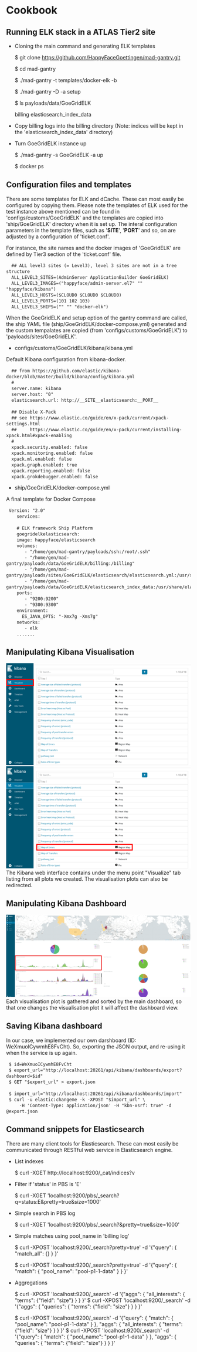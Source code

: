 # Cookbook

## Running ELK stack in a ATLAS Tier2 site

* Cloning the main command and generating ELK templates

    $  git clone https://github.com/HappyFaceGoettingen/mad-gantry.git

    $  cd mad-gantry

    $  ./mad-gantry -t templates/docker-elk -b

    $  ./mad-gantry -D -a setup

    $ ls payloads/data/GoeGridELK

    billing  elasticsearch_index_data

* Copy billing logs into the billing directory (Note: indices will be kept in the 'elasticsearch_index_data' directory)

* Turn GoeGridELK instance up

    $  ./mad-gantry -s GoeGridELK -a up

    $ docker ps


## Configuration files and templates
There are some templates for ELK and dCache. These can most easily be configured by copying them. Please note the templates of ELK used for the test instance above mentioned can be found in 'configs/customs/GoeGridELK' and the templates are copied into 'ship/GoeGridELK' directory when it is set up. The interal configuration parameters in the template files, such as '__SITE__', '__PORT__' and so, on are adjusted by a configuration of 'ticket.conf'. 

For instance, the site names and the docker images of 'GoeGridELK' are defined by Tier3 section of the 'ticket.conf' file.

      ## ALL level3 sites (= Level3), level 3 sites are not in a tree structure
      ALL_LEVEL3_SITES=(AdminServer ApplicationBuilder GoeGridELK)
      ALL_LEVEL3_IMAGES=("happyface/admin-server.el7" "" "happyface/kibana")
      ALL_LEVEL3_HOSTS=($CLOUD0 $CLOUD0 $CLOUD0)
      ALL_LEVEL3_PORTS=(101 102 103)
      ALL_LEVEL3_SHIPS=("" "" "docker-elk")


When the GoeGridELK and setup option of the gantry command are called, the ship YAML file (ship/GoeGridELK/docker-compose.yml) generated and the custom tempalates are copied (from 'configs/customs/GoeGridELK') to 'payloads/sites/GoeGridELK'.

   * configs/customs/GoeGridELK/kibana/kibana.yml

Default Kibana configuration from kibana-docker.

      ## from https://github.com/elastic/kibana-docker/blob/master/build/kibana/config/kibana.yml
      #
      server.name: kibana
      server.host: "0"
      elasticsearch.url: http://__SITE__elasticsearch:__PORT__
      
      ## Disable X-Pack
      ## see https://www.elastic.co/guide/en/x-pack/current/xpack-settings.html
      ##     https://www.elastic.co/guide/en/x-pack/current/installing-xpack.html#xpack-enabling
      #
      xpack.security.enabled: false
      xpack.monitoring.enabled: false
      xpack.ml.enabled: false
      xpack.graph.enabled: true
      xpack.reporting.enabled: false
      xpack.grokdebugger.enabled: false


   * ship/GoeGridELK/docker-compose.yml

A final template for Docker Compose

     Version: "2.0"
        services:
        
        # ELK framework Ship Platform
        goegridelkelasticsearch:
        image: happyface/elasticsearch
        volumes:
           - "/home/gen/mad-gantry/payloads/ssh:/root/.ssh"
           - "/home/gen/mad-gantry/payloads/data/GoeGridELK/billing:/billing"
           - "/home/gen/mad-gantry/payloads/sites/GoeGridELK/elasticsearch/elasticsearch.yml:/usr/share/elasticsearch/config/elasticsearch.yml"
           - "/home/gen/mad-gantry/payloads/data/GoeGridELK/elasticsearch_index_data:/usr/share/elasticsearch/data"
        ports:
           - "9200:9200"
           - "9300:9300"
        environment:
          ES_JAVA_OPTS: "-Xmx7g -Xms7g"
        networks:
           - elk
        .......



## Manipulating Kibana Visualisation
![Kibana Visualisation Tab](images/kibana_vis1.png)
![Selecting a Kibana Visualisation Panel](images/kibana_vis2.png)
The Kibana web interface contains under the menu point "Visualize" tab listing from all plots we created. The visualisation plots can also be redirected.

## Manipulating Kibana Dashboard
![Manipulating Kibana Main Dashboard](images/kibana_main1.png)
Each visualisation plot is gathered and sorted by the main dashboard, so that one changes the visualisation plot it will affect the dashboard view.


## Saving Kibana dashboard
In our case, we implemented our own darshboard (ID: WeXmuoICywmhE8FvCht). So, exporting the JSON output, and re-using it when the service is up again.

     $ id=WeXmuoICywmhE8FvCht
     $ export_url="http://localhost:20261/api/kibana/dashboards/export?dashboard=$id"
     $ GET "$export_url" > export.json

     $ import_url="http://localhost:20261/api/kibana/dashboards/import"
     $ curl -u elastic:changeme -k -XPOST "$import_url" \
         -H 'Content-Type: application/json' -H "kbn-xsrf: true" -d @export.json


## Command snippets for Elasticsearch
There are many client tools for Elasticsearch. These can most easily be communicated through RESTful web service in Elasticsearch engine.

* List indexes

     $ curl -XGET http://localhost:9200/_cat/indices?v

* Filter if 'status' in PBS is 'E'

     $ curl -XGET 'localhost:9200/pbs/_search?q=status:E&pretty=true&size=1000'

* Simple search in PBS log

     $ curl -XGET 'localhost:9200/pbs/_search?&pretty=true&size=1000'

* Simple matches using pool_name in 'billing log'

     $ curl -XPOST 'localhost:9200/_search?pretty=true' -d '{"query": { "match_all": {} } }'

     $ curl -XPOST 'localhost:9200/_search?pretty=true' -d '{"query": { "match": { "pool_name": "pool-p1-1-data" } } }'

* Aggregations

     $ curl -XPOST 'localhost:9200/_search' -d '{"aggs": { "all_interests": { "terms": {"field": "size"} } } }'
     $ curl -XPOST 'localhost:9200/_search' -d '{"aggs": { "queries": { "terms": {"field": "size"} } } }'
     
     $ curl -XPOST 'localhost:9200/_search' -d '{"query": { "match": { "pool_name": "pool-p1-1-data" } }, "aggs": { "all_interests": { "terms": {"field": "size"} } } }'
     $ curl -XPOST 'localhost:9200/_search' -d '{"query": { "match": { "pool_name": "pool-p1-1-data" } }, "aggs": { "queries": { "terms": {"field": "size"} } } }'

